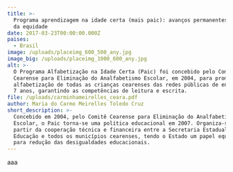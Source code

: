 ```yaml
---
title: >-
  Programa aprendizagem na idade certa (mais paic): avanços permanentes na busca
  da equidade
date: 2017-03-23T00:00:00.000Z
paises:
  - Brasil
image: /uploads/placeimg_600_500_any.jpg
image_big: /uploads/placeimg_1000_600_any.jpg
alt: >-
  O Programa Alfabetização na Idade Certa (Paic) foi concebido pelo Comitê
  Cearense para Eliminação do Analfabetismo Escolar, em 2004, para promover a
  alfabetização de todas as crianças cearenses das redes públicas de ensino até
  7 anos, garantindo as competências de leitura e escrita. 
file: /uploads/carminhameirelles_ceara.pdf
author: Maria do Carmo Meirelles Toledo Cruz
short_description: >-
  Concebido em 2004, pelo Comitê Cearense para Eliminação do Analfabetismo
  Escolar, o Paic torna-se uma política educacional em 2007. Organiza-se a
  partir da cooperação técnica e financeira entre a Secretaria Estadual de
  Educação e todos os municípios cearenses, tendo o Estado um papel equalizador
  para redução das desigualdades educacionais.
---
```

aaa
